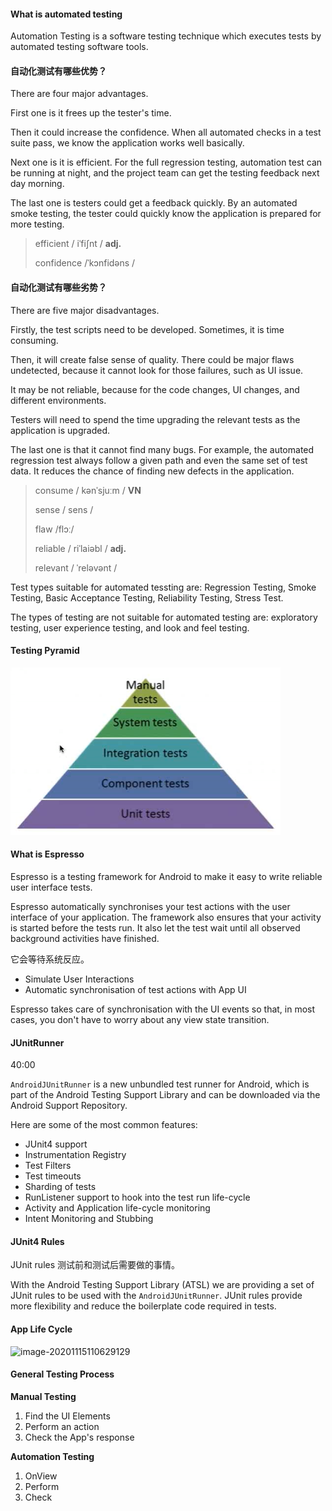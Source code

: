#### What is automated testing

Automation Testing is a software testing technique which executes tests by automated testing software tools.



#### 自动化测试有哪些优势？

There are four major advantages.

First one is it frees up the tester's time.

Then it could increase the confidence. When all automated checks in a test suite pass, we know the application works well basically.

Next one is it is efficient. For the full regression testing, automation test can be running at night, and the project team can get the testing feedback next day morning.

The last one is testers could get a feedback quickly. By an automated smoke testing, the tester could quickly know the application is prepared for more testing.

> efficient  / iˈfiʃnt / **adj.**
>
> confidence  /ˈkɔnfidəns /



#### 自动化测试有哪些劣势？

There are five major disadvantages.

Firstly, the test scripts need to be developed. Sometimes, it is time consuming.

Then, it will create false sense of quality. There could be major flaws undetected, because it cannot look for those failures, such as UI issue.

It may be not reliable, because for the code changes, UI changes, and different environments.

Testers will need to spend the time upgrading the relevant tests as the application is upgraded.

The last one is that it cannot find many bugs. For example, the automated regression test always follow a given path and even the same set of test data. It reduces the chance of finding new defects in the application.

> consume  / kənˈsjuːm / **VN**
>
> sense  / sens /
>
> flaw  /flɔː/
>
> reliable  / riˈlaiəbl / **adj.** 
>
> relevant  / ˈreləvənt / 



Test types suitable for automated tessting are: Regression Testing, Smoke Testing, Basic Acceptance Testing, Reliability Testing, Stress Test.

The types of testing are not suitable for automated testing are: exploratory testing, user experience testing, and look and feel testing.



#### Testing Pyramid

![image-20200924135814146](image-20200924135814146.png)



#### What is Espresso

Espresso is a testing framework for Android to make it easy to write reliable user interface tests.

Espresso automatically synchronises your test actions with the user interface of your application. The framework also ensures that your activity is started before the tests run. It also let the test wait until all observed background activities have finished.

它会等待系统反应。

+ Simulate User Interactions
+ Automatic synchronisation of test actions with App UI

Espresso takes care of synchronisation with the UI events so that, in most cases, you don't have to worry about any view state transition.



#### JUnitRunner

40:00

```AndroidJUnitRunner``` is a new unbundled test runner for Android, which is part of the Android Testing Support Library and can be downloaded via the Android Support Repository.

Here are some of the most common features:

+ JUnit4 support
+ Instrumentation Registry
+ Test Filters
+ Test timeouts
+ Sharding of tests
+ RunListener support to hook into the test run life-cycle
+ Activity and Application life-cycle monitoring
+ Intent Monitoring and Stubbing



#### JUnit4 Rules

JUnit rules 测试前和测试后需要做的事情。

With the Android Testing Support Library (ATSL) we are providing a set of JUnit rules to be used with the ```AndroidJUnitRunner```. JUnit rules provide more flexibility and reduce the boilerplate code required in tests.



#### App Life Cycle

![image-20201115110629129](image-20201115110629129.png)



#### General Testing Process

**Manual Testing**

1. Find the UI Elements
2. Perform an action
3. Check the App's response

**Automation Testing**

1. OnView
2. Perform
3. Check









